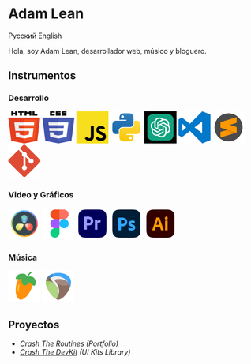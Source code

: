 # Adam Lean

[Русский](README_Ru.md) [English](../README.md)

Hola, soy Adam Lean, desarrollador web, músico y bloguero.

## Instrumentos

### Desarrollo

<img src="../assets/svg/html5.svg" width="65" height="65"> <img src="../assets/svg/css3.svg" width="65" height="65"> <img src="../assets/svg/JS.svg" width="65" height="65"> <img src="../assets/svg/python.svg" width="65" height="65"> <img src="../assets/svg/chatgpt.svg" width="65" height="65" color="green">
<img src="../assets/svg/visual-studio-code-logo-svgrepo-com.svg" width="65" height="65"> <img src="../assets/svg/sublime-text-svgrepo-com.svg" width="65" height="65"> <img src="../assets/svg/git-icon-logo-svgrepo-com.svg" width="65" height="65">

<!-- <img src="../assets/svg/React.svg" width="65" height="65"> <img src="../assets/svg/typescript-logo-svgrepo-com.svg" width="65" height="65"> -->

### Video y Gráficos

<img src="../assets/svg/davinci.svg" width="65" height="65"> <img src="../assets/svg/figma-svgrepo-com.svg" width="65" height="65"> <img src="../assets/svg/adobe-premiere-svgrepo-com.svg" width="65" height="65">
<img src="../assets/svg/adobe-photoshop-svgrepo-com.svg" width="65" height="65"> <img src="../assets/svg/adobe-illustrator-svgrepo-com.svg" width="65" height="65">

### Música

<img src="../assets/svg/flstudio.svg" width="65" height="65"> <img src="../assets/svg/reaper.svg" width="65" height="65">

## Proyectos

- _[Crash The Routines](https://crashtheroutines.netlify.app) (Portfolio)_
- _[Crash The DevKit](https://github.com/crashtheroutines/crashthedevkits) (UI Kits Library)_
